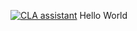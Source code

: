 <a href="https://cla-assistant.io/bulletDark/bull"><img src="https://cla-assistant.io/readme/badge/bulletDark/bull" alt="CLA assistant" /></a>
Hello World
